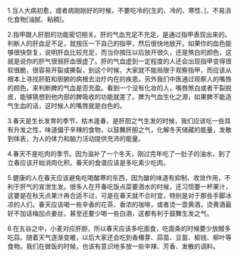1.当人大病初愈，或者病刚刚好的时候，不要吃冷的[生的、冷的、寒性、]，不易消化食物[油腻、粘稠]。

2.指甲跟人肝胆的功能密切相关。肝的气血充足不充足，是通过指甲表现出来的。判断人的肝血足不足，就按压一下自己的指甲，然后很快地放开。如果你的血色能够很快恢复，说明肝血比较充足，而当你按压以后放开很久，还是煞白的颜色，这就是说你的肝气很弱肝血很虚了。肝的气血虚到一定程度的人还会出现指甲变得很软很脆，很容易开裂或撕裂，到这个时候，大家就不能局限于观察指甲，而应该从根本上寻找肝脏和胆腑的病根去治疗内在的疾患。另外我们中医通过观察人的嘴唇的颜色，来判断脾的气血是否充盈。看到一个没有化妆的人，嘴唇煞白或者干裂脱皮，能够猜想到他内部的脾吸收的功能就差了。脾为气血生化之源，如果脾不能造气生血的话，这时候人的嘴唇就是白色的。

3.春天是生长发育的季节，枯木逢春，是肝胆之气生发的时候，我们应该吃一些具有升发之性，味道偏于辛辣的食物，以鼓舞肝胆之气，化解冬天储藏的能量，发散到体表，为人的体力和脑力活动提供充沛的能量。

4.春天不是吃肉的季节。因为滋补了一个冬天，刚过完年吃了一肚子的油水，到了立春应该开始消肉化积。春天的食谱应该是多吃素少吃肉。

5.健康的人在春天应该避免吃喝酸寒的东西，因为酸的味道有抑制、收敛作用，不利于肝气的宣泄生发。很多人在开春吃饭点菜要酒水的时候，还习惯要一杯果汁，这要是在秋天点果汁再合适不过，可是在春天就不合时宜，特别是对于那些手脚冰凉的人们。春天应该喝一些辛香的花茶、香浓的咖啡，或者烫一壶黄酒，烫黄酒最好不加话梅加点姜丝，甚至还要少喝一些白酒，这都有利于鼓舞生发之气。

6.在五谷之中，小麦对应肝胆，所以春天应该多吃面食，吃面条的时候要少放醋多吃蒜。随着天气逐渐变暖，以后大家还会吃到香椿芽、蒜苗、豆苗、榆钱、柳叶等食物。我们在做饭的时候，也该有意识地多放一些辛辣、芳香、发散的调料。